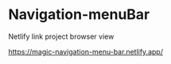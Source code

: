 # Navigation-menuBar

Netlify link 
project browser view

https://magic-navigation-menu-bar.netlify.app/
